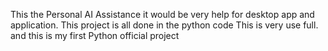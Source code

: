 This the Personal AI Assistance it would be very help for desktop app and application. 
This project is all done in the python code
This is very use full. 
and this is my first Python official project 
